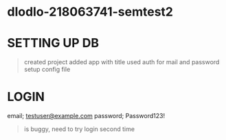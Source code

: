 # dlodlo-218063741-semtest2

# SETTING UP DB
> created project
> added app <web> with title
> used auth for mail and password
> setup config file


# LOGIN
email; testuser@example.com
password; Password123!

>is buggy, need to try login second time